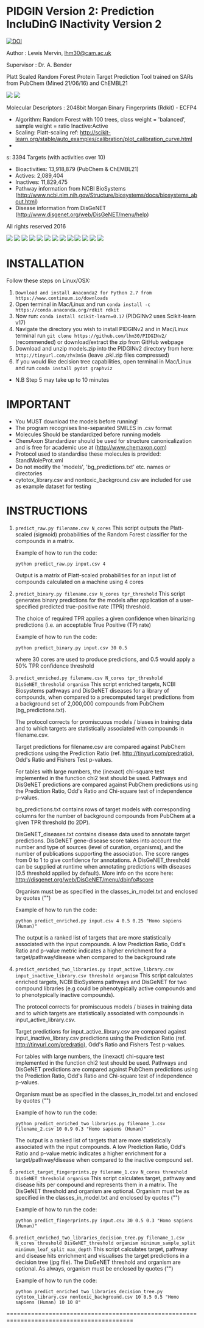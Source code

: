PIDGIN Version 2: Prediction IncluDinG INactivity Version 2
===========
[![DOI](https://zenodo.org/badge/10824/lhm30/PIDGIN.svg)](http://dx.doi.org/10.5281/zenodo.15984)


Author : Lewis Mervin, lhm30@cam.ac.uk

Supervisor : Dr. A. Bender

Platt Scaled Random Forest Protein Target Prediction Tool trained on SARs from PubChem (Mined 21/06/16) and ChEMBL21

![](https://pubchem.ncbi.nlm.nih.gov/images/pubchemlogob.gif) ![](http://upload.wikimedia.org/wikipedia/commons/a/a1/Chembl_logo.png)

Molecular Descriptors : 2048bit Morgan Binary Fingerprints (Rdkit) - ECFP4

* Algorithm: Random Forest with 100 trees, class weight = 'balanced', sample weight = ratio Inactive:Active
* Scaling: Platt-scaling ref: http://scikit-learn.org/stable/auto_examples/calibration/plot_calibration_curve.html
* 


s: 3394 Targets (with activities over 10)
* Bioactivities: 13,918,879 (PubChem & ChEMBL21)
* Actives:	2,089,404
* Inactives:	11,829,475
* Pathway information from NCBI BioSystems (http://www.ncbi.nlm.nih.gov/Structure/biosystems/docs/biosystems_about.html)
* Disease information from DisGeNET (http://www.disgenet.org/web/DisGeNET/menu/help)

All rights reserved 2016

![](http://ibi.imim.es/wp-content/uploads/2012/10/DisGeNET_logo_roundedEdges.png)
![](http://www.ncbi.nlm.nih.gov/Structure/IMG/banner_graphics/biosystems_entrez3.png) ![](http://www.genome.jp/Fig/kegg128.gif) ![](http://biocyc.org/BioCyc.gif) ![](http://blog.openhelix.eu/wp-content/uploads/2011/01/Reactome_logo.jpg) ![](http://i.picresize.com/images/2015/04/29/oAE7h.png) ![](https://s-media-cache-ak0.pinimg.com/216x146/e3/71/2d/e3712dd81b80c17e24d4fb529f6bafab.jpg) ![](http://www.wikipathways.org/skins/common/images/earth-or-pathway_text3_beta.png)
![](http://www.rdkit.org/Images/logo.png)
![](http://scikit-learn.org/stable/_static/scikit-learn-logo-small.png) ![](http://upload.wikimedia.org/wikipedia/ru/c/cc/Numpylogo.png)
![](https://dnasu.org/DNASU/image/Uniprot300.jpg)
![](http://www.chemaxon.com/images/powered_100px.gif)

INSTALLATION
==========================================================================================

Follow these steps on Linux/OSX:
 
1. ```Download and install Anaconda2 for Python 2.7 from https://www.continuum.io/downloads```
2. Open terminal in Mac/Linux and run ```conda install -c https://conda.anaconda.org/rdkit rdkit``` 
3. Now run: ```conda install scikit-learn=0.17``` (PIDGINv2 uses Scikit-learn v17)
4. Navigate the directory you wish to install PIDGINv2 and in Mac/Linux terminal run ```git clone https://github.com/lhm30/PIDGINv2/``` (recommended) or download/extract the zip from GitHub webpage
5. Download and unzip models.zip into the PIDGINv2 directory from here: ```http://tinyurl.com/zhv3m5n``` (leave .pkl.zip files compressed)
6. If you would like decision tree capabilities, open terminal in Mac/Linux and run ```conda install pydot graphviz``` 

* N.B Step 5 may take up to 10 minutes


IMPORTANT
==========================================================================================

*	You MUST download the models before running!
*	The program recognises line-separated SMILES in .csv format
*	Molecules Should be standardized before running models
*	ChemAxon Standardizer should be used for structure canonicalization and is free for academic use at (http://www.chemaxon.com)
*	Protocol used to standardise these molecules is provided: StandMoleProt.xml
*	Do not modify the 'models', 'bg_predictions.txt' etc. names or directories 
*	cytotox_library.csv and nontoxic_background.csv are included for use as example dataset for testing

INSTRUCTIONS
==========================================================================================

1. ```predict_raw.py filename.csv N_cores```
    This script outputs the Platt-scaled (sigmoid) probabilities of the Random Forest classifier for the compounds in a matrix.
    
    Example of how to run the code:

    ```
    python predict_raw.py input.csv 4
    ```
	
	Output is a matrix of Platt-scaled probabilities for an input list of compounds calculated on a machine using 4 cores


2. ```predict_binary.py filename.csv N_cores tpr_threshold```
    This script generates binary predictions for the models after application of a user-specified predicted true-positive rate (TPR) threshold.
    
    The choice of required TPR applies a given confidence when binarizing predictions (i.e. an acceptable True Positive (TP) rate)
   
    Example of how to run the code:
    
    ```
    python predict_binary.py input.csv 30 0.5
    ```
    
    where 30 cores are used to produce predictions, and 0.5 would apply a 50% TPR confidence threshold
  
    
3. ```predict_enriched.py filename.csv N_cores tpr_threshold DisGeNET_threshold organism```
    This script enriched targets, NCBI Biosystems pathways and DisGeNET diseases for a library of compounds, when compared to a precomputed target predictions from a background set of 2,000,000 compounds from PubChem (bg_predictions.txt). 

    The protocol corrects for promiscuous models / biases in training data and to which targets are statistically associated with compounds in filename.csv.
    
    Target predictions for filename.csv are compared against PubChem predictions using the Prediction Ratio (ref. http://tinyurl.com/predratio), Odd's Ratio and Fishers Test p-values.
    
    For tables with large numbers, the (inexact) chi-square test implemented in the function chi2 test should be used. Pathways and DisGeNET predictions are compared against PubChem predictions using the Prediction Ratio, Odd's Ratio and Chi-square test of independence p-values.

    bg_predictions.txt contains rows of target models with corresponding columns for the number of background compounds from PubChem at a given TPR threshold (to 2DP).
    
    DisGeNET_diseases.txt contains disease data used to annotate target predictions. DisGeNET gene-disease score takes into account the number and type of sources (level of curation, organisms), and the number of publications supporting the association. The score ranges from 0 to 1 to give confidence for annotations. A DisGeNET_threshold can be supplied at runtime when annotating predictions with diseases (0.5 threshold applied by default). More info on the score here: http://disgenet.org/web/DisGeNET/menu/dbinfo#score 

	Organism must be as specified in the classes_in_model.txt and enclosed by quotes ("")

    Example of how to run the code:

    ```
    python predict_enriched.py input.csv 4 0.5 0.25 "Homo sapiens (Human)"
    ```
    
    The output is a ranked list of targets that are more statistically associated with the input compounds. A low Prediction Ratio, Odd's Ratio and p-value metric indicates a higher enrichment for a target/pathway/disease when compared to the background rate
    
    
7. ```predict_enriched_two_libraries.py input_active_library.csv input_inactive_library.csv threshold organism```
    This script calculates enriched targets, NCBI BioSystems pathways and DisGeNET for two compound libraries (e.g could be phenotypically active compounds and to phenotypically inactive compounds).

    The protocol corrects for promiscuous models / biases in training data and to which targets are statistically associated with compounds in input_active_library.csv.
    
    Target predictions for input_active_library.csv are compared against input_inactive_library.csv predictions using the Prediction Ratio (ref. http://tinyurl.com/predratio), Odd's Ratio and Fishers Test p-values.
    
    For tables with large numbers, the (inexact) chi-square test implemented in the function chi2 test should be used. Pathways and DisGeNET predictions are compared against PubChem predictions using the Prediction Ratio, Odd's Ratio and Chi-square test of independence p-values.

	Organism must be as specified in the classes_in_model.txt and enclosed by quotes ("")
	
    Example of how to run the code:
	
    ```
    python predict_enriched_two_libraries.py filename_1.csv filename_2.csv 10 0.9 0.3 "Homo sapiens (Human)"
    ```
    
    The output is a ranked list of targets that are more statistically associated with the input compounds. A low Prediction Ratio, Odd's Ratio and p-value metric indicates a higher enrichment for a target/pathway/disease when compared to the inactive compound set.
    
    
8. ```predict_target_fingerprints.py filename_1.csv N_cores threshold DisGeNET_threshold organism```
    This script calculates target, pathway and disease hits per compound and represents them in a matrix. The DisGeNET threshold and organism are optional. Organism must be as specified in the classes_in_model.txt and enclosed by quotes ("")
    
    Example of how to run the code:
	
    ```
    python predict_fingerprints.py input.csv 30 0.5 0.3 "Homo sapiens (Human)"
    ```
    
    
9. ```predict_enriched_two_libraries_decision_tree.py filename_1.csv N_cores threshold DisGeNET_threshold organism minimum_sample_split minimum_leaf_split max_depth```
    This script calculates target, pathway and disease hits enrichment and visualises the target predictions in a decision tree (jpg file). The DisGeNET threshold and organism are optional. As always, organism must be enclosed by quotes ("")
    
    Example of how to run the code:
	
    ```
    python predict_enriched_two_libraries_decision_tree.py cytotox_library.csv nontoxic_background.csv 10 0.5 0.5 "Homo sapiens (Human) 10 10 8"
    ```

==========================================================================================
